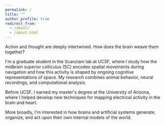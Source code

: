 ```yaml
---
permalink: /
title: ""
author_profile: true
redirect_from: 
  - /about/
  - /about.html
---
```


Action and thought are deeply intertwined. How does the brain weave them together?

I'm a graduate student in the Scanziani lab at UCSF, where I study how the midbrain superior colliculus (SC) encodes spatial movements during navigation and how this activity is shaped by ongoing cognitive representations of space. My research combines animal behavior, neural recordings, and computational analysis.

Before UCSF, I earned my master's degree at the University of Arizona, where I helped develop new techniques for mapping electrical activity in the brain and heart.

More broadly, I'm interested in how brains and artificial systems generate, organize, and act upon their own internal models of the world.
